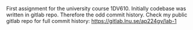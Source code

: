 First assignment for the university course 1DV610. Initially codebase was written in gitlab repo. Therefore the odd commit history. Check my public gitlab repo for full commit history: https://gitlab.lnu.se/ap224gy/lab-1
